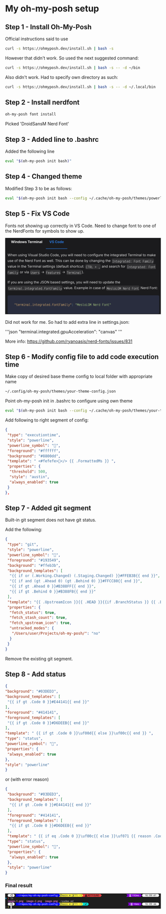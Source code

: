 # My oh-my-posh setup

## Step 1 - Install Oh-My-Posh

Official instructions said to use

```bash
curl -s https://ohmyposh.dev/install.sh | bash -s
```

However that didn't work. So used the next suggested command:

```bash
curl -s https://ohmyposh.dev/install.sh | bash -s -- -d ~/bin
```

Also didn't work. Had to specify own directory as such:

```bash
curl -s https://ohmyposh.dev/install.sh | bash -s -- -d ~/.local/bin
```

## Step 2 - Install nerdfont

```bash
oh-my-posh font install
```

Picked 'DroidSansM Nerd Font'

## Step 3 - Added line to .bashrc

Added the following line

```bash
eval "$(oh-my-posh init bash)"
```

## Step 4 - Changed theme

Modified Step 3 to be as follows:

```bash
eval "$(oh-my-posh init bash --config ~/.cache/oh-my-posh/themes/powerlevel10k_modern.omp.json)"
```

## Step 5 - Fix VS Code

Fonts not showing up correctly in VS Code. Need to change font to one of the NerdFonts for symbols to show up.

![Alt text](image.png)

Did not work for me. So had to add extra line in settings.json:

'''json
"terminal.integrated.gpuAcceleration": "canvas"
'''

More info: <https://github.com/ryanoasis/nerd-fonts/issues/831>

## Step 6 - Modify config file to add code execution time

Make copy of desired base theme config to local folder with appropriate name

```bash
~/.config/oh-my-posh/themes/your-theme-config.json
```

Point oh-my-posh init in .bashrc to configure using own theme

```bash
eval "$(oh-my-posh init bash --config ~/.cache/oh-my-posh/themes/your-theme-config.json)"
```

Add following to right segment of config:

```json
{
 "type": "executiontime",
 "style": "powerline",
 "powerline_symbol": "",
 "foreground": "#ffffff",
 "background": "#8800dd",
 "template": " <#fefefe></> {{ .FormattedMs }} ",
 "properties": {
  "threshold": 500,
  "style": "austin",
  "always_enabled": true
 }
},
```

## Step 7 - Added git segment

Built-in git segment does not have git status.

Add the following:

```json
{
 "type": "git",
 "style": "powerline",
 "powerline_symbol": "",
 "foreground": "#193549",
 "background": "#ffeb3b",
 "background_templates": [
  "{{ if or (.Working.Changed) (.Staging.Changed) }}#FFEB3B{{ end }}",
  "{{ if and (gt .Ahead 0) (gt .Behind 0) }}#FFCC80{{ end }}",
  "{{ if gt .Ahead 0 }}#B388FF{{ end }}",
  "{{ if gt .Behind 0 }}#B388FB{{ end }}"
 ],
 "template": "{{ .UpstreamIcon }}{{ .HEAD }}{{if .BranchStatus }} {{ .BranchStatus }}{{ end }}{{ if .Working.Changed }}  {{ .Working.String }}{{ end }}{{ if and (.Working.Changed) (.Staging.Changed) }} |{{ end }}{{ if .Staging.Changed }}  {{ .Staging.String }}{{ end }}{{ if gt .StashCount 0 }}  {{ .StashCount }}{{ end }}",
 "properties": {
  "fetch_status": true,
  "fetch_stash_count": true,
  "fetch_upstream_icon": true,
  "untracked_modes": {
   "/Users/user/Projects/oh-my-posh/": "no"
  }
 }
}
```

Remove the existing git segment.

## Step 8 - Add status

```json
{
"background": "#03DED3",
"background_templates": [
 "{{ if gt .Code 0 }}#E44141{{ end }}"
],
"foreground": "#414141",
"foreground_templates": [
 "{{ if gt .Code 0 }}#D6DEEB{{ end }}"
],
"template": " {{ if gt .Code 0 }}\uf00d{{ else }}\uf00c{{ end }} ",
"type": "status",
"powerline_symbol": "",
"properties": {
 "always_enabled": true
},
"style": "powerline"
}
```

or (with error reason)

```json
{
 "background": "#03DED3",
 "background_templates": [
  "{{ if gt .Code 0 }}#E44141{{ end }}"
 ],
 "foreground": "#414141",
 "foreground_templates": [
  "{{ if gt .Code 0 }}#D6DEEB{{ end }}"
 ],
 "template": " {{ if eq .Code 0 }}\uf00c{{ else }}\uf071 {{ reason .Code }}{{ end }} ",
 "type": "status",
 "powerline_symbol": "",
 "properties": {
  "always_enabled": true
 },
 "style": "powerline"
}
```

### Final result

![Alt text](image-3.png)
